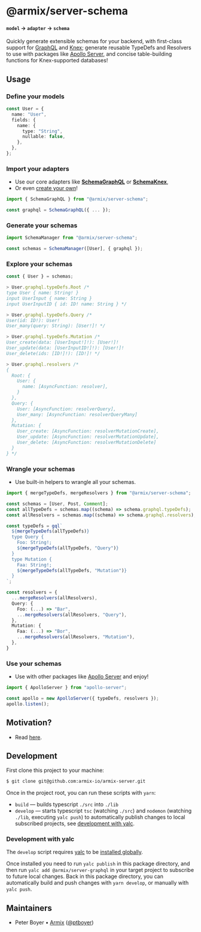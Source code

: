 # @armix/server-schema

#### `model` → `adapter` → `schema`

Quickly generate extensible schemas for your backend, with first-class support
for [GraphQL](https://graphql.org/) and [Knex](http://knexjs.org/); generate
reusable TypeDefs and Resolvers to use with packages like [Apollo
Server](https://github.com/apollographql/apollo-server/), and concise
table-building functions for Knex-supported databases!

## Usage

### Define your models

```ts
const User = {
  name: "User",
  fields: {
    name: {
      type: "String",
      nullable: false,
    },
  },
};
```

### Import your adapters

- Use our core adapters like [**SchemaGraphQL**](#schemagraphql) or
  [**SchemaKnex**](#schemaknex),
- Or even [create your own](#adapters)!

```ts
import { SchemaGraphQL } from "@armix/server-schema";

const graphql = SchemaGraphQL({ ... });
```

### Generate your schemas

```ts
import SchemaManager from "@armix/server-schema";

const schemas = SchemaManager([User], { graphql });
```

### Explore your schemas

```ts
const { User } = schemas;

> User.graphql.typeDefs.Root /*
type User { name: String! }
input UserInput { name: String }
input UserInputID { id: ID! name: String } */

> User.graphql.typeDefs.Query /*
User(id: ID!): User!
User_many(query: String): [User!]! */

> User.graphql.typeDefs.Mutation /*
User_create(data: [UserInput!]!): [User!]!
User_update(data: [UserInputID!]!): [User!]!
User_delete(ids: [ID!]!): [ID!]! */

> User.graphql.resolvers /*
{
  Root: {
    User: {
      name: [AsyncFunction: resolver],
    }
  },
  Query: {
    User: [AsyncFunction: resolverQuery],
    User_many: [AsyncFunction: resolverQueryMany]
  },
  Mutation: {
    User_create: [AsyncFunction: resolverMutationCreate],
    User_update: [AsyncFunction: resolverMutationUpdate],
    User_delete: [AsyncFunction: resolverMutationDelete]
  }
} */
```

### Wrangle your schemas

- Use built-in helpers to wrangle all your schemas.

```ts
import { mergeTypeDefs, mergeResolvers } from "@armix/server-schema";

const schemas = [User, Post, Comment];
const allTypeDefs = schemas.map((schema) => schema.graphql.typeDefs);
const allResolvers = schemas.map((schema) => schema.graphql.resolvers);

const typeDefs = gql`
  ${mergeTypeDefs(allTypeDefs)}
  type Query {
    Foo: String!;
    ${mergeTypeDefs(allTypeDefs, "Query")}
  }
  type Mutation {
    Faa: String!;
    ${mergeTypeDefs(allTypeDefs, "Mutation")}
  }
`;

const resolvers = {
  ...mergeResolvers(allResolvers),
  Query: {
    Foo: (...) => "Bar",
    ...mergeResolvers(allResolvers, "Query"),
  },
  Mutation: {
    Faa: (...) => "Bor",
    ...mergeResolvers(allResolvers, "Mutation"),
  },
}
```

### Use your schemas

- Use with other packages like [Apollo
  Server](https://github.com/apollographql/apollo-server/) and enjoy!

```ts
import { ApolloServer } from "apollo-server";

const apollo = new ApolloServer({ typeDefs, resolvers });
apollo.listen();
```

## Motivation?

- Read [here](./README.motivation.md).

## Development

First clone this project to your machine:

```bash
$ git clone git@github.com:armix-io/armix-server.git
```

Once in the project root, you can run these scripts with `yarn`:

- `build` — builds typescript `./src` into `./lib`
- `develop` — starts typescript `tsc` (watching `./src`) and `nodemon` (watching
  `./lib`, executing `yalc push`) to automatically publish changes to local
  subscribed projects, see [development with yalc](#development-with-yalc).

### Development with yalc

The `develop` script requires [yalc](https://github.com/whitecolor/yalc) to be
[installed globally](https://github.com/whitecolor/yalc#installation).

Once installed you need to run `yalc publish` in this package directory, and
then run `yalc add @armix/server-graphql` in your target project to subscribe to
future local changes. Back in this package directory, you can automatically
build and push changes with `yarn develop`, or manually with `yalc push`.

## Maintainers

- Peter Boyer • [Armix](https://armix.io)
  ([@ptboyer](https://github.com/ptboyer))
